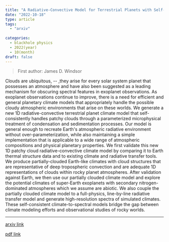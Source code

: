 ```yaml
---
title: "A Radiative-Convective Model for Terrestrial Planets with Self-Consistent Patchy Clouds"
date: "2022-10-18"
type: article
tags:
  - "arxiv"
  
categories:
  - blackhole physics
  - 2022(year)
  - 10(month)
draft: false
---
```

> First author: James D. Windsor

 Clouds are ubiquitous\, -- \,they arise for every solar system planet that
possesses an atmosphere and have also been suggested as a leading mechanism for
obscuring spectral features in exoplanet observations. As exoplanet
observations continue to improve, there is a need for efficient and general
planetary climate models that appropriately handle the possible cloudy
atmospheric environments that arise on these worlds. We generate a new 1D
radiative-convective terrestrial planet climate model that self-consistently
handles patchy clouds through a parameterized microphysical treatment of
condensation and sedimentation processes. Our model is general enough to
recreate Earth's atmospheric radiative environment without
over-parameterization, while also maintaining a simple implementation that is
applicable to a wide range of atmospheric compositions and physical planetary
properties. We first validate this new 1D patchy cloud radiative-convective
climate model by comparing it to Earth thermal structure data and to existing
climate and radiative transfer tools. We produce partially-clouded Earth-like
climates with cloud structures that are representative of deep tropospheric
convection and are adequate 1D representations of clouds within rocky planet
atmospheres. After validation against Earth, we then use our partially clouded
climate model and explore the potential climates of super-Earth exoplanets with
secondary nitrogen-dominated atmospheres which we assume are abiotic. We also
couple the partially clouded climate model to a full-physics, line-by-line
radiative transfer model and generate high-resolution spectra of simulated
climates. These self-consistent climate-to-spectral models bridge the gap
between climate modeling efforts and observational studies of rocky worlds.

---
[arxiv link](http://arxiv.org/abs/2210.10004v1)

[pdf link](http://arxiv.org/pdf/2210.10004v1)